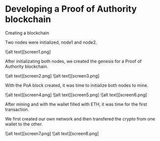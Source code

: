 # Developing a Proof of Authority blockchain 

Creating a blockchain 

Two nodes were initialized, node1 and node2. 

![alt text][screen1.png]

After initializating both nodes, we created the genesis for a Proof of Authority blockchain. 

![alt text][screen2.png]
![alt text][screen3.png]

With the PoA block created, it was time to initialize both nodes to mine. 

![alt text][screen4.png]
![alt text][screen5.png]
![alt text][screen6.png]

After mining and with the wallet filled with ETH, it was time for the first transaction. 

We first created our own network and then transfered the crypto from one wallet to the other. 

![alt text][screen7.png]
![alt text][screen8.png]



